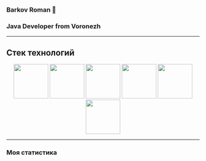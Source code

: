 ### Barkov Roman 👋
### Java Developer from Voronezh

---

## Стек технологий 
<div align="center">
<img src="https://cdn.jsdelivr.net/gh/devicons/devicon/icons/java/java-original-wordmark.svg" width="90" height="90"  alt=""/>

<img src="https://cdn.jsdelivr.net/gh/devicons/devicon/icons/docker/docker-original-wordmark.svg" width="90" height="90" alt=""/> 

<img src="https://cdn.jsdelivr.net/gh/devicons/devicon/icons/postgresql/postgresql-original-wordmark.svg" width="90" height="90" alt=""/>

<img src="https://cdn.jsdelivr.net/gh/devicons/devicon/icons/spring/spring-plain-wordmark.svg" width="90" height="90" alt=""/>

<img src="https://cdn.jsdelivr.net/gh/devicons/devicon/icons/git/git-original.svg" width="90" height="90" alt=""/>

<img src="https://cdn.jsdelivr.net/gh/devicons/devicon/icons/intellij/intellij-original.svg" width="90" height="90" alt=""/>
</div>

---

### Моя статистика
<div id="stat" align="center">
	<img src="https://github-profile-summary-cards.vercel.app/api/cards/profile-details?username=BarkovRoman&theme=default" alt=""/>
	<img src="https://github-profile-summary-cards.vercel.app/api/cards/stats?username=BarkovRoman&theme=default" alt=""/>
	<img src="https://github-profile-summary-cards.vercel.app/api/cards/productive-time?username=BarkovRoman&theme=default" alt=""/>
</div>


          
          
